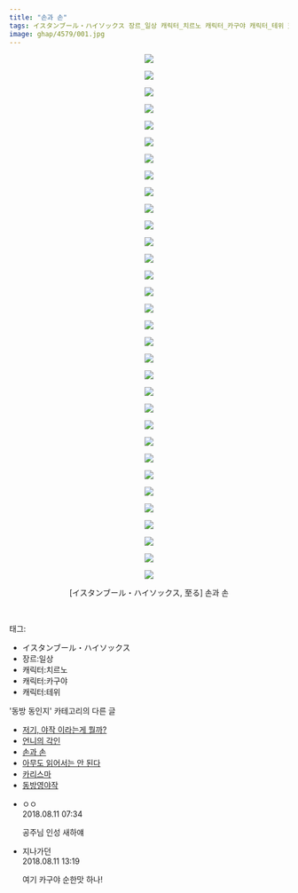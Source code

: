 ```yaml
---
title: "손과 손"
tags: イスタンブール・ハイソックス 장르_일상 캐릭터_치르노 캐릭터_카구야 캐릭터_테위 至る 동방_동인지
image: ghap/4579/001.jpg
---
```

<div class="article">
<p style="text-align: center; clear: none; float: none;"><img src="{{ site.nasurl }}/ghap/4579/001.jpg"/></p>
<p style="text-align: center; clear: none; float: none;"><img src="{{ site.nasurl }}/ghap/4579/002.jpg"/></p>
<p style="text-align: center; clear: none; float: none;"><img src="{{ site.nasurl }}/ghap/4579/003.jpg"/></p>
<p style="text-align: center; clear: none; float: none;"><img src="{{ site.nasurl }}/ghap/4579/004.jpg"/></p>
<p style="text-align: center; clear: none; float: none;"><img src="{{ site.nasurl }}/ghap/4579/005.jpg"/></p>
<p style="text-align: center; clear: none; float: none;"><img src="{{ site.nasurl }}/ghap/4579/006.jpg"/></p>
<p style="text-align: center; clear: none; float: none;"><img src="{{ site.nasurl }}/ghap/4579/007.jpg"/></p>
<p style="text-align: center; clear: none; float: none;"><img src="{{ site.nasurl }}/ghap/4579/008.jpg"/></p>
<p style="text-align: center; clear: none; float: none;"><img src="{{ site.nasurl }}/ghap/4579/009.jpg"/></p>
<p style="text-align: center; clear: none; float: none;"><img src="{{ site.nasurl }}/ghap/4579/010.jpg"/></p>
<p style="text-align: center; clear: none; float: none;"><img src="{{ site.nasurl }}/ghap/4579/011.jpg"/></p>
<p style="text-align: center; clear: none; float: none;"><img src="{{ site.nasurl }}/ghap/4579/012.jpg"/></p>
<p style="text-align: center; clear: none; float: none;"><img src="{{ site.nasurl }}/ghap/4579/013.jpg"/></p>
<p style="text-align: center; clear: none; float: none;"><img src="{{ site.nasurl }}/ghap/4579/014.jpg"/></p>
<p style="text-align: center; clear: none; float: none;"><img src="{{ site.nasurl }}/ghap/4579/015.jpg"/></p>
<p style="text-align: center; clear: none; float: none;"><img src="{{ site.nasurl }}/ghap/4579/016.jpg"/></p>
<p style="text-align: center; clear: none; float: none;"><img src="{{ site.nasurl }}/ghap/4579/017.jpg"/></p>
<p style="text-align: center; clear: none; float: none;"><img src="{{ site.nasurl }}/ghap/4579/018.jpg"/></p>
<p style="text-align: center; clear: none; float: none;"><img src="{{ site.nasurl }}/ghap/4579/019.jpg"/></p>
<p style="text-align: center; clear: none; float: none;"><img src="{{ site.nasurl }}/ghap/4579/020.jpg"/></p>
<p style="text-align: center; clear: none; float: none;"><img src="{{ site.nasurl }}/ghap/4579/021.jpg"/></p>
<p style="text-align: center; clear: none; float: none;"><img src="{{ site.nasurl }}/ghap/4579/022.jpg"/></p>
<p style="text-align: center; clear: none; float: none;"><img src="{{ site.nasurl }}/ghap/4579/023.jpg"/></p>
<p style="text-align: center; clear: none; float: none;"><img src="{{ site.nasurl }}/ghap/4579/024.jpg"/></p>
<p style="text-align: center; clear: none; float: none;"><img src="{{ site.nasurl }}/ghap/4579/025.jpg"/></p>
<p style="text-align: center; clear: none; float: none;"><img src="{{ site.nasurl }}/ghap/4579/026.jpg"/></p>
<p style="text-align: center; clear: none; float: none;"><img src="{{ site.nasurl }}/ghap/4579/027.jpg"/></p>
<p style="text-align: center; clear: none; float: none;"><img src="{{ site.nasurl }}/ghap/4579/028.jpg"/></p>
<p style="text-align: center; clear: none; float: none;"><img src="{{ site.nasurl }}/ghap/4579/029.jpg"/></p>
<p style="text-align: center; clear: none; float: none;"><img src="{{ site.nasurl }}/ghap/4579/030.jpg"/></p>
<p style="text-align: center; clear: none; float: none;"><img src="{{ site.nasurl }}/ghap/4579/031.jpg"/></p>
<p style="text-align: center; clear: none; float: none;"><img src="{{ site.nasurl }}/ghap/4579/032.jpg"/></p>
<p style="text-align: center; clear: none; float: none;">[イスタンブール・ハイソックス, 至る] 손과 손</p>
<p><br/></p>
</div><div class="tagTrail">
<p>태그: </p>
<ul>
<li>イスタンブール・ハイソックス</li>
<li>장르:일상</li>
<li>캐릭터:치르노</li>
<li>캐릭터:카구야</li>
<li>캐릭터:테위</li>
</ul>
</div><div class="another">
<p>'동방 동인지' 카테고리의 다른 글</p>
<ul>
<li><a href="/2018-08-13-ghap_4582">저기, 야작 이라는게 뭘까?</a></li>
<li><a href="/2018-08-13-ghap_4581">언니의 각인</a></li>
<li><a href="/2018-08-11-ghap_4579">손과 손</a></li>
<li><a href="/2018-08-11-ghap_4578">아무도 읽어서는 안 된다</a></li>
<li><a href="/2018-08-11-ghap_4577">카리스마</a></li>
<li><a href="/2018-08-11-ghap_4576">동방영야작</a></li>
</ul>
</div><div class="cb_module cb_fluid">
<div class="cb_wrt cb_profile">
<div class="comment">
<ul>
<li class="cb_thumb_off" id="comment15305772">
<div class="cb_comment_area">
<div class="cb_info_area">
<div class="cb_section">
<span class="cb_nick_name">ㅇㅇ</span>
</div>
<div class="cb_section">
<span class="cb_date">2018.08.11 07:34 </span>
</div>
</div>
<div class="cb_dsc_comment">
<p class="cb_dsc">
											공주님 인성 새하얘
										</p>
</div>
</div></li>
<li class="cb_thumb_off" id="comment15305938">
<div class="cb_comment_area">
<div class="cb_info_area">
<div class="cb_section">
<span class="cb_nick_name">지나가던</span>
</div>
<div class="cb_section">
<span class="cb_date">2018.08.11 13:19 </span>
</div>
</div>
<div class="cb_dsc_comment">
<p class="cb_dsc">
											여기 카구야 순한맛 하나!
										</p>
</div>
</div></li>
</ul>
</div>
</div><!-- commentList close -->
</div>